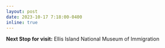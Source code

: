 ```yaml
---
layout: post
date: 2023-10-17 7:18:00-0400
inline: true
---
```


**Next Stop for visit:** Ellis Island National Museum of Immigration
